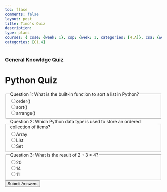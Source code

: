 ```yaml
---
toc: flase
comments: false
layout: post
title: Timo's Quiz
description:
type: plans
courses: { csse: {week: 1}, csp: {week: 1, categories: [4.A]}, csa: {week: 0} }
categories: [C1.4]
---
```



### General Knowldge Quiz

<html>
<head>
    <title>Python Quiz</title>
</head>
<body>
    <h1>Python Quiz</h1>
    <form id="quiz-form">
        <fieldset>
            <legend>Question 1: What is the built-in function to sort a list in Python?</legend>
            <label><input type="radio" name="q1" value="a">order()</label><br>
            <label><input type="radio" name="q1" value="b">sort()</label><br>
            <label><input type="radio" name="q1" value="c">arrange()</label><br>
        </fieldset>
        <fieldset>
            <legend>Question 2: Which Python data type is used to store an ordered collection of items?</legend>
            <label><input type="radio" name="q2" value="a">Array</label><br>
            <label><input type="radio" name="q2" value="b">List</label><br>
            <label><input type="radio" name="q2" value="c">Set</label><br>
        </fieldset>
        <fieldset>
            <legend>Question 3: What is the result of 2 + 3 * 4?</legend>
            <label><input type="radio" name="q3" value="a">20</label><br>
            <label><input type="radio" name="q3" value="b">14</label><br>
            <label><input type="radio" name="q3" value="c">11</label><br>
        </fieldset>
        <button type="button" id="submit-button">Submit Answers</button>
    </form>
    <div id="result"></div>
    <script>
        document.getElementById("submit-button").addEventListener("click", function() {
            const answers = {
                q1: document.querySelector('input[name="q1"]:checked'),
                q2: document.querySelector('input[name="q2"]:checked'),
                q3: document.querySelector('input[name="q3"]:checked')
            };
            let correctCount = 0;
            for (const question in answers) {
                if (answers[question] && answers[question].value === "b") {
                    correctCount++;
                }
            }
            const resultDiv = document.getElementById("result");
            resultDiv.innerHTML = `You got ${correctCount} out of 3 questions correct.`;
        });
    </script>
</body>
</html>
